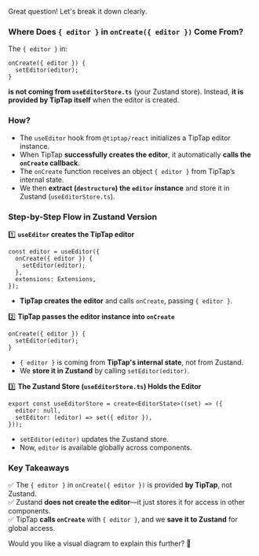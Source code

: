 Great question! Let's break it down clearly.

### **Where Does `{ editor }` in `onCreate({ editor })` Come From?**
The `{ editor }` in:
```tsx
onCreate({ editor }) {
  setEditor(editor);
}
```
**is not coming from `useEditorStore.ts`** (your Zustand store). Instead, **it is provided by TipTap itself** when the editor is created.

### **How?**
- The `useEditor` hook from `@tiptap/react` initializes a TipTap editor instance.
- When TipTap **successfully creates the editor**, it automatically **calls the `onCreate` callback**.
- The `onCreate` function receives an object `{ editor }` from TipTap’s internal state.
- We then **extract (`destructure`) the `editor` instance** and store it in Zustand (`useEditorStore.ts`).

### **Step-by-Step Flow in Zustand Version**
1️⃣ **`useEditor` creates the TipTap editor**  
```tsx
const editor = useEditor({
  onCreate({ editor }) {
    setEditor(editor);
  },
  extensions: Extensions,
});
```
- **TipTap creates the editor** and calls `onCreate`, passing `{ editor }`.

2️⃣ **TipTap passes the editor instance into `onCreate`**
```tsx
onCreate({ editor }) {
  setEditor(editor);
}
```
- `{ editor }` is coming from **TipTap's internal state**, not from Zustand.
- We **store it in Zustand** by calling `setEditor(editor)`.

3️⃣ **The Zustand Store (`useEditorStore.ts`) Holds the Editor**
```tsx
export const useEditorStore = create<EditorState>((set) => ({
  editor: null,
  setEditor: (editor) => set({ editor }),
}));
```
- `setEditor(editor)` updates the Zustand store.
- Now, `editor` is available globally across components.

### **Key Takeaways**
✅ The `{ editor }` in `onCreate({ editor })` is provided **by TipTap**, not Zustand.  
✅ Zustand **does not create the editor**—it just stores it for access in other components.  
✅ TipTap **calls `onCreate`** with `{ editor }`, and we **save it to Zustand** for global access.

Would you like a visual diagram to explain this further? 🚀